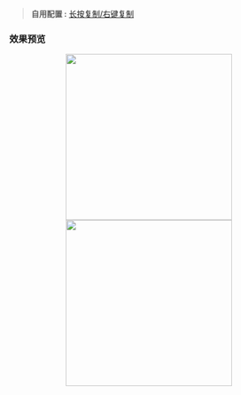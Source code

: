 > **自用配置 :** [长按复制/右键复制](https://raw.githubusercontent.com/Trovoy/Troy/main/Loon%20for%20myself/Loon.conf)<br>

### 效果预览
<p align="center">
<img src="https://raw.githubusercontent.com/Trovoy/Troy/main/Conf/Loon4.JPEG" width="300"></img>
<img src="https://raw.githubusercontent.com/Trovoy/Troy/main/Conf/Loon1.JPEG" width="300"></img>
</p>
